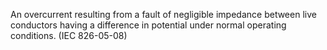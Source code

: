 An overcurrent resulting from a fault of negligible impedance between live conductors having a difference in potential under normal operating conditions. (IEC 826-05-08)